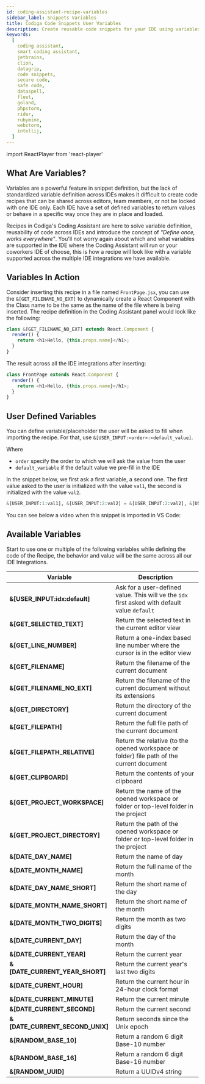 ```yaml
---
id: coding-assistant-recipe-variables
sidebar_label: Snippets Variables
title: Codiga Code Snippets User Variables
description: Create reusable code snippets for your IDE using variables. Inter-operable variable system across all IDEs.
keywords:
  [
    coding assistant,
    smart coding assistant,
    jetbrains,
    clion,
    datagrip,
    code snippets,
    secure code,
    safe code,
    dataspell,
    fleet,
    goland,
    phpstorm,
    rider,
    rubymine,
    webstorm,
    intellij,
  ]
---
```


import ReactPlayer from 'react-player'

## What Are Variables?

Variables are a powerful feature in snippet definition, but the lack of
standardized variable definition across IDEs makes it difficult to create code
recipes that can be shared across editors, team members, or not be locked with
one IDE only. Each IDE have a set of defined variables to return values or
behave in a specific way once they are in place and loaded.

Recipes in Codiga's Coding Assistant are here to solve variable definition,
reusability of code across IDEs and introduce the concept of _"Define once,
works everywhere"_. You'll not worry again
about which and what variables are supported in the IDE where the Coding
Assistant will run or your coworkers IDE of choose, this is how a recipe
will look like with a variable supported across the multiple IDE integrations we
have available.

## Variables In Action

Consider inserting this recipe in a file named `FrontPage.jsx`, you can use the
`&[GET_FILENAME_NO_EXT]` to dynamically create a React Component with the Class
name to be the same as the name of the file where is being inserted. The recipe
definition in the Coding Assistant panel would look like the following:

```javascript
class &[GET_FILENAME_NO_EXT] extends React.Component {
  render() {
    return <h1>Hello, {this.props.name}</h1>;
  }
}
```

The result across all the IDE integrations after inserting:

```javascript
class FrontPage extends React.Component {
  render() {
    return <h1>Hello, {this.props.name}</h1>;
  }
}
```

## User Defined Variables

You can define variable/placeholder the user will be asked to fill when importing
the recipe. For that, use `&[USER_INPUT:<order>:<default_value]`.

Where

- `order` specify the order to which we will ask the value from the user
- `default_variable` if the default value we pre-fill in the IDE

In the snippet below, we first ask a first variable, a second one. The first value asked
to the user is initialized with the value `val1`, the second is initialized with the value `val2`.

```python
&[USER_INPUT:1:val1], &[USER_INPUT:2:val2] = &[USER_INPUT:2:val2], &[USER_INPUT:1:val1]
```

You can see below a video when this snippet is imported in VS Code:

<ReactPlayer playing controls url='/videos/swap-variables.mp4' />

## Available Variables

Start to use one or multiple of the following variables while defining
the code of the Recipe, the behavior and value will be the same across all our
IDE Integrations.

| Variable                        | Description                                                                                   |
| ------------------------------- | --------------------------------------------------------------------------------------------- |
| **&[USER_INPUT:idx:default]**   | Ask for a user-defined value. This will ve the `idx` first asked with default value `default` |
| **&[GET_SELECTED_TEXT]**        | Return the selected text in the current editor view                                           |
| **&[GET_LINE_NUMBER]**          | Return a one-index based line number where the cursor is in the editor view                   |
| **&[GET_FILENAME]**             | Return the filename of the current document                                                   |
| **&[GET_FILENAME_NO_EXT]**      | Return the filename of the current document without its extensions                            |
| **&[GET_DIRECTORY]**            | Return the directory of the current document                                                  |
| **&[GET_FILEPATH]**             | Return the full file path of the current document                                             |
| **&[GET_FILEPATH_RELATIVE]**    | Return the relative (to the opened workspace or folder) file path of the current document     |
| **&[GET_CLIPBOARD]**            | Return the contents of your clipboard                                                         |
| **&[GET_PROJECT_WORKSPACE]**    | Return the name of the opened workspace or folder or top-level folder in the project          |
| **&[GET_PROJECT_DIRECTORY]**    | Return the path of the opened workspace or folder or top-level folder in the project          |
| **&[DATE_DAY_NAME]**            | Return the name of day                                                                        |
| **&[DATE_MONTH_NAME]**          | Return the full name of the month                                                             |
| **&[DATE_DAY_NAME_SHORT]**      | Return the short name of the day                                                              |
| **&[DATE_MONTH_NAME_SHORT]**    | Return the short name of the month                                                            |
| **&[DATE_MONTH_TWO_DIGITS]**    | Return the month as two digits                                                                |
| **&[DATE_CURRENT_DAY]**         | Return the day of the month                                                                   |
| **&[DATE_CURRENT_YEAR]**        | Return the current year                                                                       |
| **&[DATE_CURRENT_YEAR_SHORT]**  | Return the current year's last two digits                                                     |
| **&[DATE_CURENT_HOUR]**         | Return the current hour in 24-hour clock format                                               |
| **&[DATE_CURRENT_MINUTE]**      | Return the current minute                                                                     |
| **&[DATE_CURRENT_SECOND]**      | Return the current second                                                                     |
| **&[DATE_CURRENT_SECOND_UNIX]** | Return seconds since the Unix epoch                                                           |
| **&[RANDOM_BASE_10]**           | Return a random 6 digit Base-10 number                                                        |
| **&[RANDOM_BASE_16]**           | Return a random 6 digit Base-16 number                                                        |
| **&[RANDOM_UUID]**              | Return a UUIDv4 string                                                                        |
